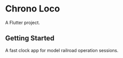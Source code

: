# Chrono Loco

A Flutter project.

## Getting Started

A fast clock app for model railroad operation sessions.
